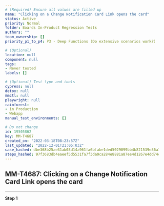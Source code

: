 ```yaml
---
# (Required) Ensure all values are filled up
name: "Clicking on a Change Notification Card Link opens the card"
status: Active
priority: Normal
folder: Boards In-Product Regression Tests
authors: ""
team_ownership: []
priority_p1_to_p4: P3 - Deep Functions (Do extensive scenarios work?)

# (Optional)
location: null
component: null
tags: 
- Never tested
labels: []

# (Optional) Test type and tools
cypress: null
detox: null
mmctl: null
playwright: null
rainforest: 
- in Production
- Webapp
manual_test_environments: []

# Do not change
id: 19505862
key: MM-T4687
created_on: "2022-03-18T08:23:57Z"
last_updated: "2022-12-01T21:05:03Z"
case_hashed: dbe368b25ae31ab03d14a961fa6bfabe1ded5029099bb4b821539e36a12276c477784e213b41b2f1d977c4cc3c74d19b
steps_hashed: 97f3683db4eaeef5d5531fa7f3da9ca284e8881a87ee4d1267e4dd74c6ed9f072f466751c3066801a655928ba03982d3
---
```


<!-- (Auto-generated) Based on frontmatter's "key" and "name" -->

## MM-T4687: Clicking on a Change Notification Card Link opens the card

---

**Step 1**
